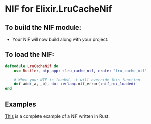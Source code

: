 # NIF for Elixir.LruCacheNif

## To build the NIF module:

- Your NIF will now build along with your project.

## To load the NIF:

```elixir
defmodule LruCacheNif do
    use Rustler, otp_app: :lru_cache_nif, crate: "lru_cache_nif"

    # When your NIF is loaded, it will override this function.
    def add(_a, _b), do: :erlang.nif_error(:nif_not_loaded)
end
```

## Examples

[This](https://github.com/hansihe/NifIo) is a complete example of a NIF written in Rust.
